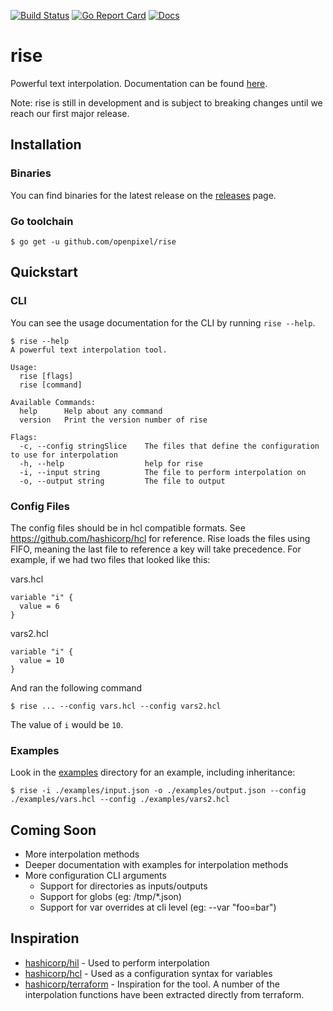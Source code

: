 [![Build Status](https://travis-ci.org/openpixel/rise.svg?branch=master)](https://travis-ci.org/openpixel/rise)
[![Go Report Card](https://goreportcard.com/badge/github.com/openpixel/rise)](https://goreportcard.com/report/github.com/openpixel/rise)
[![Docs](https://readthedocs.org/projects/risecli/badge/?version=latest)](https://risecli.readthedocs.io/en/latest/?badge=latest)

# rise

Powerful text interpolation. Documentation can be found [here](https://openpixel.gitbooks.io/rise).

Note: rise is still in development and is subject to breaking changes until we reach our first major release.

## Installation

### Binaries

You can find binaries for the latest release on the [releases](https://github.com/OpenPixel/rise/releases) page.

### Go toolchain

```
$ go get -u github.com/openpixel/rise
```

## Quickstart

### CLI
You can see the usage documentation for the CLI by running `rise --help`.

```
$ rise --help
A powerful text interpolation tool.

Usage:
  rise [flags]
  rise [command]

Available Commands:
  help      Help about any command
  version   Print the version number of rise

Flags:
  -c, --config stringSlice    The files that define the configuration to use for interpolation
  -h, --help                  help for rise
  -i, --input string          The file to perform interpolation on
  -o, --output string         The file to output
```

### Config Files

The config files should be in hcl compatible formats. See https://github.com/hashicorp/hcl for reference. Rise loads the files using FIFO, meaning the last file to reference a key will take precedence. For example, if we had two files that looked like this:

vars.hcl
```
variable "i" {
  value = 6
}
```

vars2.hcl
```
variable "i" {
  value = 10
}
```

And ran the following command

```
$ rise ... --config vars.hcl --config vars2.hcl
```

The value of `i` would be `10`.

### Examples

Look in the [examples](https://github.com/OpenPixel/rise/tree/master/examples) directory for an example, including inheritance:

```
$ rise -i ./examples/input.json -o ./examples/output.json --config ./examples/vars.hcl --config ./examples/vars2.hcl
```

## Coming Soon

- More interpolation methods
- Deeper documentation with examples for interpolation methods
- More configuration CLI arguments
  - Support for directories as inputs/outputs
  - Support for globs (eg: /tmp/*.json)
  - Support for var overrides at cli level (eg: --var "foo=bar")

## Inspiration

- [hashicorp/hil](https://github.com/hashicorp/hil) - Used to perform interpolation
- [hashicorp/hcl](https://github.com/hashicorp/hcl) - Used as a configuration syntax for variables
- [hashicorp/terraform](https://github.com/hashicorp/terraform) - Inspiration for the tool. A number of the interpolation functions have been extracted directly from terraform.
